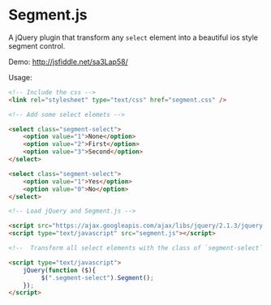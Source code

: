 # Segment.js
A jQuery plugin that transform any `select` element into a beautiful ios style segment control.

Demo: http://jsfiddle.net/sa3Lap58/

Usage:

```html
<!-- Include the css -->
<link rel="stylesheet" type="text/css" href="segment.css" />

<!-- Add some select elemets -->

<select class="segment-select">
	<option value="1">None</option>
	<option value="2">First</option>
	<option value="3">Second</option>
</select>

<select class="segment-select">
	<option value="1">Yes</option>
	<option value="0">No</option>
</select>

<!-- Load jQuery and Segment.js -->

<script src="https://ajax.googleapis.com/ajax/libs/jquery/2.1.3/jquery.min.js"></script>
<script type="text/javascript" src="segment.js"></script>

<!--  Transform all select elements with the class of `segment-select` -->

<script type="text/javascript">
	jQuery(function ($){
	     $(".segment-select").Segment();
	});
</script>
```

